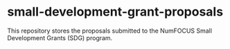 # small-development-grant-proposals
This repository stores the proposals submitted to the NumFOCUS Small Development Grants (SDG) program.
